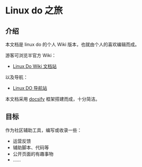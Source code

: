 # Linux do 之旅

## 介绍

本文档是 linux do 的个人 Wiki 版本，也就由个人的喜欢编辑而成。

游客可浏览半官方 Wiki：

- [Linux Do Wiki 文档站](https://wiki.linux.do/)

以及导航：

- [Linux DO 导航站](https://nav.linux.do/)

本文档采用 [docsify](https://docsify.js.org/#/zh-cn/) 框架搭建而成，十分简洁。

## 目标

作为社区辅助工具，编写或收录一些：

- 运营反馈
- 辅助脚本、代码等
- 公开页面的有趣事物
- ……
